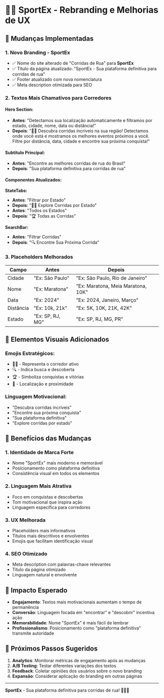 # 🏃‍♂️ SportEx - Rebranding e Melhorias de UX

## 🎯 Mudanças Implementadas

### **1. Novo Branding - SportEx**
- ✅ Nome do site alterado de "Corridas de Rua" para **SportEx**
- ✅ Título da página atualizado: "SportEx - Sua plataforma definitiva para corridas de rua"
- ✅ Footer atualizado com nova nomenclatura
- ✅ Meta description otimizada para SEO

### **2. Textos Mais Chamativos para Corredores**

#### **Hero Section:**
- **Antes**: "Detectamos sua localização automaticamente e filtramos por estado, cidade, nome, data ou distância!"
- **Depois**: "🏃‍♂️ Descubra corridas incríveis na sua região! Detectamos onde você está e mostramos os melhores eventos próximos a você. Filtre por distância, data, cidade e encontre sua próxima conquista!"

#### **Subtítulo Principal:**
- **Antes**: "Encontre as melhores corridas de rua do Brasil"
- **Depois**: "Sua plataforma definitiva para corridas de rua"

#### **Componentes Atualizados:**

**StateTabs:**
- **Antes**: "Filtrar por Estado"
- **Depois**: "🏃‍♂️ Explore Corridas por Estado"
- **Antes**: "Todos os Estados"
- **Depois**: "🏆 Todas as Corridas"

**SearchBar:**
- **Antes**: "Filtrar Corridas"
- **Depois**: "🔍 Encontre Sua Próxima Corrida"

### **3. Placeholders Melhorados**

| Campo | Antes | Depois |
|-------|-------|--------|
| Cidade | "Ex: São Paulo" | "Ex: São Paulo, Rio de Janeiro" |
| Nome | "Ex: Maratona" | "Ex: Maratona, Meia Maratona, 10K" |
| Data | "Ex: 2024" | "Ex: 2024, Janeiro, Março" |
| Distância | "Ex: 10k, 21k" | "Ex: 5K, 10K, 21K, 42K" |
| Estado | "Ex: SP, RJ, MG" | "Ex: SP, RJ, MG, PR" |

## 🎨 Elementos Visuais Adicionados

### **Emojis Estratégicos:**
- 🏃‍♂️ - Representa o corredor ativo
- 🔍 - Indica busca e descoberta
- 🏆 - Simboliza conquistas e vitórias
- 📍 - Localização e proximidade

### **Linguagem Motivacional:**
- "Descubra corridas incríveis"
- "Encontre sua próxima conquista"
- "Sua plataforma definitiva"
- "Explore corridas por estado"

## 🚀 Benefícios das Mudanças

### **1. Identidade de Marca Forte**
- Nome "SportEx" mais moderno e memorável
- Posicionamento como plataforma definitiva
- Consistência visual em todos os elementos

### **2. Linguagem Mais Atrativa**
- Foco em conquistas e descobertas
- Tom motivacional que inspira ação
- Linguagem específica para corredores

### **3. UX Melhorada**
- Placeholders mais informativos
- Títulos mais descritivos e envolventes
- Emojis que facilitam identificação visual

### **4. SEO Otimizado**
- Meta description com palavras-chave relevantes
- Título da página otimizado
- Linguagem natural e envolvente

## 📱 Impacto Esperado

- **Engajamento**: Textos mais motivacionais aumentam o tempo de permanência
- **Conversão**: Linguagem focada em "encontrar" e "descobrir" incentiva ação
- **Memorabilidade**: Nome "SportEx" é mais fácil de lembrar
- **Profissionalismo**: Posicionamento como "plataforma definitiva" transmite autoridade

## 🎯 Próximos Passos Sugeridos

1. **Analytics**: Monitorar métricas de engajamento após as mudanças
2. **A/B Testing**: Testar diferentes variações dos textos
3. **Feedback**: Coletar opiniões dos usuários sobre o novo branding
4. **Expansão**: Considerar aplicação do branding em outras páginas

---

**SportEx** - Sua plataforma definitiva para corridas de rua! 🏃‍♂️✨
